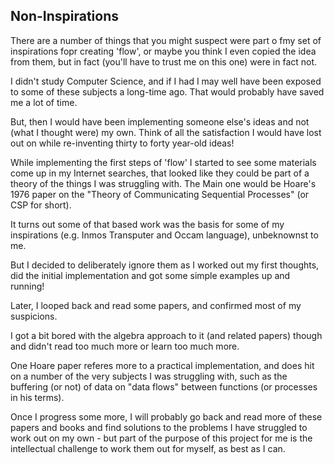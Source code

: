 ## Non-Inspirations

There are a number of things that you might suspect were part o fmy set of inspirations
fopr creating 'flow', or maybe you think I even copied the idea from them, but in fact
(you'll have to trust me on this one) were in fact not.

I didn't study Computer Science, and if I had I may well have been exposed to some of these
subjects a long-time ago. That would probably have saved me a lot of time.

But, then I would have been implementing someone else's ideas and not (what I thought were)
my own. Think of all the satisfaction I would have lost out on while re-inventing thirty to 
forty year-old ideas!

While implementing the first steps of 'flow' I started to see some materials come up in
my Internet searches, that looked like they could be part of a theory of the things I
was struggling with. The Main one would be Hoare's 1976 paper on the "Theory of
Communicating Sequential Processes" (or CSP for short).

It turns out some of that based work was the basis for some of my inspirations (e.g.
Inmos Transputer and Occam language), unbeknownst to me.

But I decided to deliberately ignore them as I worked out my first thoughts, did
the initial implementation and got some simple examples up and running!

Later, I looped back and read some papers, and confirmed most of my suspicions. 

I got a bit bored with the algebra approach to it (and related papers) though and didn't
read too much more or learn too much more.

One Hoare paper referes more to a practical implementation, and does hit on a number of the
very subjects I was struggling with, such as the buffering (or not) of data on "data flows"
between functions (or processes in his terms).

Once I progress some more, I will probably go back and read more of these papers and books and 
find solutions to the problems I have struggled to work out on my own - but part of the
purpose of this project for me is the intellectual challenge to work them out for myself, as 
best as I can.